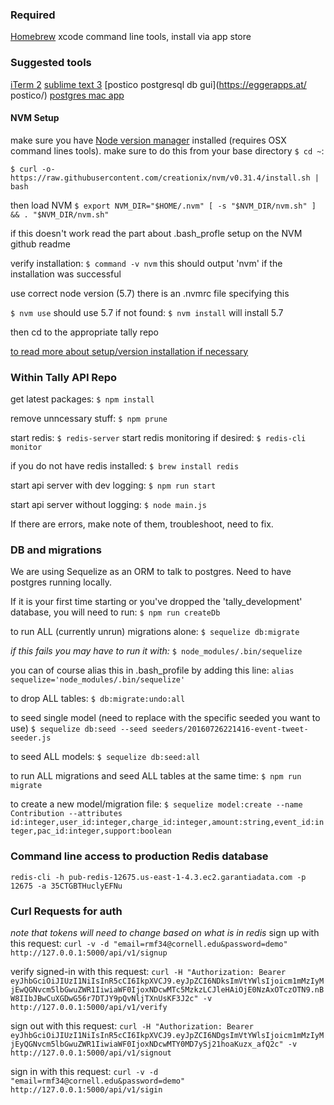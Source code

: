 ### Required
[Homebrew](http://brew.sh/)
xcode command line tools, install via app store

### Suggested tools
[iTerm 2](https://www.iterm2.com/)
[sublime text 3](https://www.sublimetext.com/3)
[postico postgresql db gui](https://eggerapps.at/ postico/)
[postgres mac app](http://postgresapp.com/)


#### NVM Setup
make sure you have [Node version manager](https://github.com/creationix/nvm) installed (requires OSX command lines tools). make sure to do this from your base directory `$ cd ~`:

`$ curl -o- https://raw.githubusercontent.com/creationix/nvm/v0.31.4/install.sh | bash`

then load NVM
`$ export NVM_DIR="$HOME/.nvm" [ -s "$NVM_DIR/nvm.sh" ] && . "$NVM_DIR/nvm.sh"`

if this doesn't work read the part about .bash_profle setup on the NVM github readme

verify installation:
`$ command -v nvm`
this should output 'nvm' if the installation was successful

use correct node version (5.7) there is an .nvmrc file specifying this

`$ nvm use` should use 5.7
if not found:
`$ nvm install` will install 5.7

then cd to the appropriate tally repo

[to read more about setup/version installation if necessary](https://github.com/creationix/nvm#usage)

### Within Tally API  Repo

get latest packages:
`$ npm install`

remove unncessary stuff:
`$ npm prune`

start redis:
`$ redis-server`
start redis monitoring if desired:
`$ redis-cli monitor`

if you do not have redis installed:
`$ brew install redis`

start api server with dev logging:
`$ npm run start`

start api server without logging:
`$ node main.js`

If there are errors, make note of them, troubleshoot, need to fix.

### DB and migrations

We are using Sequelize as an ORM to talk to postgres. Need to have postgres running locally.

If it is your first time starting or you've dropped the 'tally_development' database, you will need to run:
`$ npm run createDb`

to run ALL (currently unrun) migrations alone:
`$ sequelize db:migrate`

*if this fails you may have to run it with:*
`$ node_modules/.bin/sequelize`

you can of course alias this in .bash_profile by adding this line:
`alias sequelize='node_modules/.bin/sequelize'`

to drop ALL tables:
`$ db:migrate:undo:all`

to seed single model (need to replace with the specific seeded you want to use)
`$ sequelize db:seed --seed seeders/20160726221416-event-tweet-seeder.js`

to seed ALL models:
`$ sequelize db:seed:all`

to run ALL migrations and seed ALL tables at the same time:
`$ npm run migrate`

to create a new model/migration file:
`$ sequelize model:create --name Contribution --attributes id:integer,user_id:integer,charge_id:integer,amount:string,event_id:integer,pac_id:integer,support:boolean`


### Command line access to production Redis database

`redis-cli -h pub-redis-12675.us-east-1-4.3.ec2.garantiadata.com -p 12675 -a 35CTGBTHuclyEFNu`

### Curl Requests for auth
*note that tokens will need to change based on what is in redis*
sign up with this request:
`curl -v -d "email=rmf34@cornell.edu&password=demo"  http://127.0.0.1:5000/api/v1/signup`

verify signed-in with this request:
`curl -H "Authorization: Bearer eyJhbGciOiJIUzI1NiIsInR5cCI6IkpXVCJ9.eyJpZCI6NDksImVtYWlsIjoicm1mMzIyMjEwQGNvcm5lbGwuZWR1IiwiaWF0IjoxNDcwMTc5MzkzLCJleHAiOjE0NzAxOTczOTN9.nBW8IIbJBwCuXGDwG56r7DTJY9pQvNljTXnUsKF3J2c" -v  http://127.0.0.1:5000/api/v1/verify`

sign out with this request:
`curl -H "Authorization: Bearer eyJhbGciOiJIUzI1NiIsInR5cCI6IkpXVCJ9.eyJpZCI6NDgsImVtYWlsIjoicm1mMzIyMjEyQGNvcm5lbGwuZWR1IiwiaWF0IjoxNDcwMTY0MD7ySj21hoaKuzx_afQ2c" -v  http://127.0.0.1:5000/api/v1/signout`

sign in with this request:
`curl -v -d "email=rmf34@cornell.edu&password=demo"  http://127.0.0.1:5000/api/v1/sigin`

